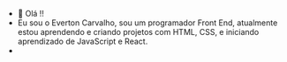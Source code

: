 - 👋 Olá !!
- Eu sou o Everton Carvalho, sou um programador Front End, atualmente estou aprendendo e criando projetos com HTML, CSS, e iniciando aprendizado de JavaScript e React.
- 

